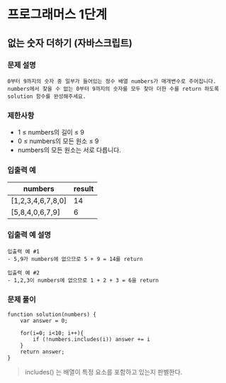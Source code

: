 # 프로그래머스 1단계
## 없는 숫자 더하기 (자바스크립트)  

### 문제 설명
```0부터 9까지의 숫자 중 일부가 들어있는 정수 배열 numbers가 매개변수로 주어집니다. numbers에서 찾을 수 없는 0부터 9까지의 숫자를 모두 찾아 더한 수를 return 하도록 solution 함수를 완성해주세요.    ```
  
### 제한사항  
- 1 ≤ numbers의 길이 ≤ 9  
- 0 ≤ numbers의 모든 원소 ≤ 9  
- numbers의 모든 원소는 서로 다릅니다.   

### 입출력 예   
| numbers | result  
| ------- | --------
| [1,2,3,4,6,7,8,0] | 14  
| [5,8,4,0,6,7,9] | 6 

### 입출력 예 설명  
```
입출력 예 #1
- 5,9가 numbers에 없으므로 5 + 9 = 14를 return  

입출력 예 #2  
- 1,2,3이 numbers에 없으므로 1 + 2 + 3 = 6을 return 
```   

### 문제 풀이    
```
function solution(numbers) {
    var answer = 0;
    
    for(i=0; i<10; i++){
        if (!numbers.includes(i)) answer += i
    }
    return answer;
}
```

> includes() 는 배열이 특정 요소를 포함하고 있는지 판별한다.